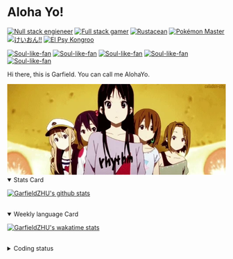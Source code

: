 # Aloha Yo!

[![Null stack engieneer](https://img.shields.io/badge/-Null_stack_engineer-a890f0)](https://github.com/GarfieldZHU)
[![Full stack gamer](https://img.shields.io/badge/-Full_stack_gamer-78c850)](https://steamcommunity.com/profiles/76561198092274492/)
[![Rustacean](https://img.shields.io/badge/-Rustacean-f74c00)](https://www.rust-lang.org/)
[![Pokémon Master](https://img.shields.io/badge/-Pokémon_Master-f8d030)](https://www.pokemon.com/us/pokedex/)
[![けいおん!!](https://img.shields.io/badge/-けいおん!!-f85888)](https://ja.wikipedia.org/wiki/%E6%94%BE%E8%AA%B2%E5%BE%8C%E3%83%86%E3%82%A3%E3%83%BC%E3%82%BF%E3%82%A4%E3%83%A0_(%E3%82%A2%E3%83%AB%E3%83%90%E3%83%A0))
[![El Psy Kongroo](https://img.shields.io/badge/-El_Psy_Kongroo-6890f0)](https://mzh.moegirl.org.cn/zh-hans/El_psy_congroo)


[![Soul-like-fan](https://img.shields.io/badge/-The_Untarnished-ef8b09)](https://store.steampowered.com/app/1245620/ELDEN_RING/)
[![Soul-like-fan](https://img.shields.io/badge/-The_Good_Hunter-9A1818)](https://store.playstation.com/zh-hans-hk/product/HP9000-CUSA03023_00-BLOODBORNE0000AS)
[![Soul-like-fan](https://img.shields.io/badge/-The_Ashen_One-a3a3a2)](https://store.steampowered.com/app/374320/DARK_SOULS_III)
[![Soul-like-fan](https://img.shields.io/badge/-The_Undead-b5674b)](https://store.steampowered.com/app/570940/DARK_SOULS_REMASTERED)
[![Soul-like-fan](https://img.shields.io/badge/-Sekiro-642927)](https://store.steampowered.com/app/814380/Sekiro_Shadows_Die_Twice__GOTY_Edition)



Hi there, this is Garfield. You can call me AlohaYo. 

<img width="640" src="https://raw.githubusercontent.com/GarfieldZHU/GarfieldZHU/master/assets/k-on-5.webp" />


<details open>
<summary>Stats Card</summary>
 
[![GarfieldZHU's github stats](https://github-readme-stats.vercel.app/api?username=GarfieldZHU&show_icons=true&theme=tokyonight)](https://github.com/anuraghazra/github-readme-stats)
 
</details>

<br/>

<details open>
<summary>Weekly language Card</summary>
 
[![GarfieldZHU's wakatime stats](https://github-readme-stats.vercel.app/api/wakatime?username=AlohaYo&theme=nightowl&layout=compact)](https://github.com/GarfieldZHU/GarfieldZHU)


<br/>

</details>

<details>

<summary>Coding status</summary>

<br/>

<!--START_SECTION:waka-->
**🐱 My GitHub Data** 

> 🏆 218 Contributions in the Year 2022
 > 
> 📦 484.1 kB Used in GitHub's Storage 
 > 
> 🚫 Not Opted to Hire
 > 
> 📜 65 Public Repositories 
 > 
> 🔑 36 Private Repositories  
 > 
**I'm an Early 🐤** 

```text
🌞 Morning    144 commits    ███████░░░░░░░░░░░░░░░░░░   28.29% 
🌆 Daytime    179 commits    ████████░░░░░░░░░░░░░░░░░   35.17% 
🌃 Evening    121 commits    ██████░░░░░░░░░░░░░░░░░░░   23.77% 
🌙 Night      65 commits     ███░░░░░░░░░░░░░░░░░░░░░░   12.77%

```


📊 **This Week I Spent My Time On** 

```text
💬 Programming Languages: 
TypeScript               16 hrs 6 mins       ███████████████████░░░░░░   77.87% 
JSON                     2 hrs 7 mins        ██░░░░░░░░░░░░░░░░░░░░░░░   10.25% 
Other                    1 hr 22 mins        █░░░░░░░░░░░░░░░░░░░░░░░░   6.61% 
YAML                     19 mins             ░░░░░░░░░░░░░░░░░░░░░░░░░   1.61% 
Ruby                     17 mins             ░░░░░░░░░░░░░░░░░░░░░░░░░   1.37%

🔥 Editors: 
VS Code                  20 hrs 40 mins      █████████████████████████   99.87% 
IntelliJ                 1 min               ░░░░░░░░░░░░░░░░░░░░░░░░░   0.13%

💻 Operating System: 
Mac                      20 hrs 40 mins      █████████████████████████   99.87% 
Windows                  1 min               ░░░░░░░░░░░░░░░░░░░░░░░░░   0.13%

```


 Last Updated on 03/05/2022 18:45:03 UTC
<!--END_SECTION:waka-->

</details>
